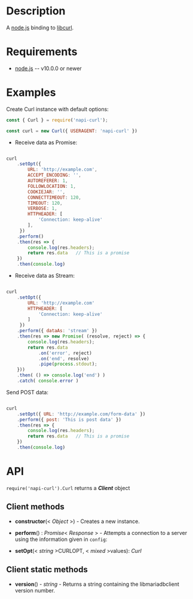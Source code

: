 
Description
===========

A [node.js](http://nodejs.org/) binding to [libcurl](https://curl.haxx.se/libcurl/c/).

Requirements
============

* [node.js](http://nodejs.org/) -- v10.0.0 or newer

Examples
========

Create Curl instance with default options:

```javascript
const { Curl } = require('napi-curl');

const curl = new Curl({ USERAGENT: 'napi-curl' })
```

* Receive data as Promise:

```javascript

curl
	.setOpt({
		URL: 'http://example.com',
		ACCEPT_ENCODING: '',
		AUTOREFERER: 1,
		FOLLOWLOCATION: 1,
		COOKIEJAR: '',
		CONNECTTIMEOUT: 120,
		TIMEOUT: 120,
		VERBOSE: 1,
		HTTPHEADER: [
			'Connection: keep-alive'
		],
	 })
	.perform()
	.then(res => {
		console.log(res.headers);
		return res.data   // This is a promise
	})
	.then(console.log)
```

* Receive data as Stream:

```javascript

curl
	.setOpt({
		URL: 'http://example.com'
		HTTPHEADER: [
			'Connection: keep-alive'
		]
	 })
	.perform({ dataAs: 'stream' })
	.then(res => new Promise( (resolve, reject) => {
		console.log(res.headers);
		return res.data
			.on('error', reject)
			.on('end', resolve)
			.pipe(process.stdout);
	}))
	.then( () => console.log('end') )
	.catch( console.error )

```

Send POST data:
```javascript

curl
	.setOpt({ URL: 'http://example.com/form-data' })
	.perform({ post: 'This is post data' })
	.then(res => {
		console.log(res.headers);
		return res.data   // This is a promise
	})
	.then(console.log)
```

API
===

`require('napi-curl').Curl` returns a **_Client_** object

Client methods
--------------

* **constructor**(< _Object_ >) - Creates a new instance.

* **perform**() : _Promise_< _Response_ > - Attempts a connection to a server using the information given in `config`:

* **setOpt**(< _string_ >CURLOPT, < _mixed_ >values): _Curl_

Client static methods
---------------------

* **version**() - _string_ - Returns a string containing the libmariadbclient version number.
